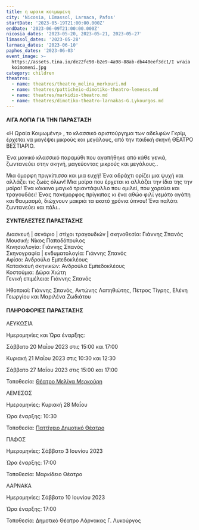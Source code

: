 ```yaml
---
title: η ωραια κοιμωμενη
city: 'Nicosia, LImassol, Larnaca, Pafos'
startDate: '2023-05-19T21:00:00.000Z'
endDate: '2023-06-09T21:00:00.000Z'
nicosia_dates: '2023-05-20, 2023-05-21, 2023-05-27'
limassol_dates: '2023-05-28'
larnaca_dates: '2023-06-10'
paphos_dates: '2023-06-03'
event_image: >-
  https://assets.tina.io/de22fc98-b2e9-4a98-88ab-db440eef3dc1/I wraia
  koimomeni.jpg
category: children
theatres:
  - name: theatres/theatro_melina_merkouri.md
  - name: theatres/patticheio-dimotiko-theatro-lemesos.md
  - name: theatres/markidio-theatro.md
  - name: theatres/dimotiko-theatro-larnakas-G.Lykourgos.md
---
```


#### ΛΙΓΑ ΛΟΓΙΑ ΓΙΑ ΤΗΝ ΠΑΡΑΣΤΑΣΗ

«H Ωραία Κοιμωμένη» , το κλασσικό αριστούργημα των αδελφών Γκρίμ, έρχεται να μαγέψει μικρούς και μεγάλους, από την παιδική σκηνή ΘΕΑΤΡΟ ΒΕΣΤΙΑΡΙΟ.

Ένα μαγικό κλασσικό παραμύθι που αγαπήθηκε από κάθε γενιά, ζωντανεύει στην σκηνή, μαγεύοντας μικρούς και
μεγάλους..

Μια όμορφη πριγκίπισσα και μια ευχή! Ένα αδράχτι ορίζει μια ψυχή και αλλάζει τις ζωές όλων! Μια μοίρα που έρχεται κι αλλάζει την ίδια της την μοίρα! Ένα κόκκινο μαγικό τριαντάφυλλο που ομιλεί, που χορεύει και τραγουδάει! Ένας πανέμορφος πρίγκιπας κι ένα αθώο φιλί γεμάτο αγάπη και θαυμασμό, διώχνουν μακριά τα εκατό χρόνια ύπνου! Ένα παλάτι ζωντανεύει και πάλι..

#### ΣΥΝΤΕΛΕΣΤΕΣ ΠΑΡΑΣΤΑΣΗΣ

Διασκευή | σενάριο | στίχοι τραγουδιών | σκηνοθεσία: Γιάννης Σπανός\
Μουσική: Νίκος Παπαδόπουλος\
Κινησιολογία: Γιάννης Σπανός\
Σκηνογραφία | ενδυματολογία: Γιάννης Σπανός\
Αφίσα: Ανδρούλα Εμπεδοκλέους\
Κατασκευή σκηνικών: Ανδρούλα Εμπεδοκλέους\
Κοστούμια: Δώρα Χιώτη\
Γενική επιμέλεια: Γιάννης Σπανός

Ηθοποιοί: Γιάννης Σπανός, Αντώνης Λαπηθιώτης, Πέτρος Τίγρης, Ελένη Γεωργίου και Μαριλένα Ζωδιάτου

#### ΠΛΗΡΟΦΟΡΙΕΣ ΠΑΡΑΣΤΑΣΗΣ

ΛΕΥΚΩΣΙΑ

Ημερομηνίες και Ώρα έναρξης:

Σάββατο 20 Μαΐου 2023 στις 15:00 και 17:00

Κυριακή 21 Μαΐου 2023 στις 10:30 και 12:30

Σάββατο 27 Μαΐου 2023 στις 15:00 και 17:00

Τοποθεσία: [Θέατρο Μελίνα Μερκούρη](?#map)

ΛΕΜΕΣΟΣ

Ημερομηνίες: Κυριακή 28 Μαΐου

Ώρα έναρξης: 10:30

Τοποθεσία: [Παττίχειο Δημοτικό Θέατρο](?#map)

ΠΑΦΟΣ

Ημερομηνίες: Σάββατο 3 Ιουνίου 2023

Ώρα έναρξης: 17:00

Τοποθεσία: Μαρκίδειο Θέατρο

ΛΑΡΝΑΚΑ

Ημερομηνίες: Σάββατο 10 Ιουνίου 2023

Ώρα έναρξης: 17:00

Τοποθεσία: Δημοτικό Θέατρο Λάρνακας Γ. Λυκούργος















